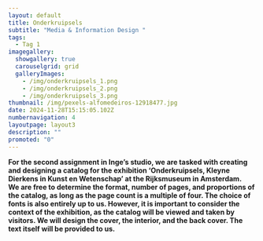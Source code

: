 ```yaml
---
layout: default
title: Onderkruipsels
subtitle: "Media & Information Design "
tags:
  - Tag 1
imagegallery:
  showgallery: true
  carouselgrid: grid
  galleryImages:
    - /img/onderkruipsels_1.png
    - /img/onderkruipsels_2.png
    - /img/onderkruipsels_3.png
thumbnail: /img/pexels-alfomedeiros-12918477.jpg
date: 2024-11-28T15:15:05.102Z
numbernavigation: 4
layoutpage: layout3
description: ""
promoted: "0"
---
```

**For the second assignment in Inge’s studio, we are tasked with creating and designing a catalog for the exhibition ‘Onderkruipsels, Kleyne Dierkens in Kunst en Wetenschap’ at the Rijksmuseum in Amsterdam.**\
**We are free to determine the format, number of pages, and proportions of the catalog, as long as the page count is a multiple of four. The choice of fonts is also entirely up to us. However, it is important to consider the context of the exhibition, as the catalog will be viewed and taken by visitors. We will design the cover, the interior, and the back cover. The text itself will be provided to us.**